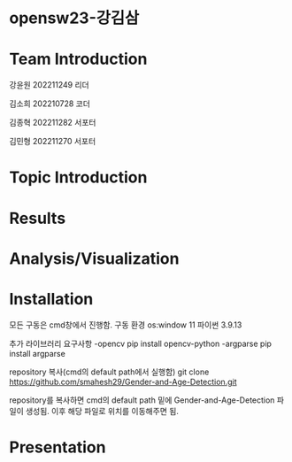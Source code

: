 # opensw23-강김삼

# Team Introduction
  강윤원 202211249 리더
  
  김소희 202210728 코더
  
  김종혁 202211282 서포터
  
  김민형 202211270 서포터
# Topic Introduction

# Results

# Analysis/Visualization

# Installation
 모든 구동은 cmd창에서 진행함.
 구동 환경
  os:window 11
  파이썬 3.9.13
 
 추가 라이브러리 요구사항
  -opencv
    pip install opencv-python
  -argparse
    pip install argparse
 
  repository 복사(cmd의 default path에서 실행함)
    git clone https://github.com/smahesh29/Gender-and-Age-Detection.git
    
  repository를 복사하면 cmd의 default path 밑에 Gender-and-Age-Detection 파일이 생성됨.
  이후 해당 파일로 위치를 이동해주면 됨.
# Presentation
